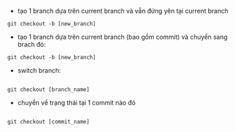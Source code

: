 - tạo 1 branch dựa trên current branch và vẫn đứng yên tại current branch

```
git checkout -b [new_branch]
```

- tạo 1 branch dựa trên current branch (bao gồm commit) và chuyển sang brach đó:

```
git checkout -b [new_branch]
```

- switch branch:

```

git checkout [branch_name]

```

- chuyển về trạng thái tại 1 commit nào đó

```

git checkout [commit_name]

```

